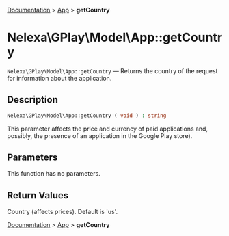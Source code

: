 [Documentation](../../README.md) > [App](README.md) > **getCountry**

# Nelexa\GPlay\Model\App::getCountry
`Nelexa\GPlay\Model\App::getCountry` — Returns the country of the request for information about the application.

## Description
```php
Nelexa\GPlay\Model\App::getCountry ( void ) : string
```
This parameter affects the price and currency of paid applications
and, possibly, the presence of an application in the Google Play store).

## Parameters
This function has no parameters.

## Return Values
Country (affects prices). Default is 'us'.

[Documentation](../../README.md) > [App](README.md) > **getCountry**
